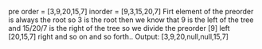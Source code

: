  pre order = [3,9,20,15,7]
 inorder = [9,3,15,20,7]
 Firt element of the preorder is always the root so 3 is the root
 then we know that 9 is the left of the tree and 15/20/7 is the right of the tree
 so we divide the preorder [9] left  [20,15,7] right
 and so on and so forth..
 Output: [3,9,20,null,null,15,7]
